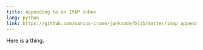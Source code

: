 ```yaml
---
title: Appending to an IMAP inbox
lang: python
link: https://github.com/marcus-crane/junkcode/blob/master/imap_append.py
---
```


Here is a thing.